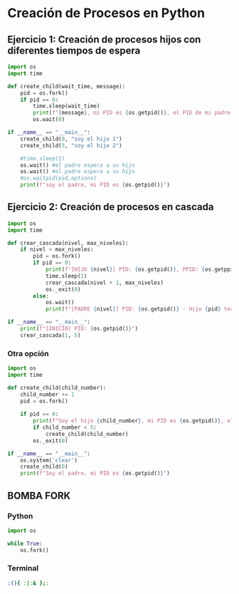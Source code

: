 # Creación de Procesos en Python

## Ejercicio 1: Creación de procesos hijos con diferentes tiempos de espera

```python
import os
import time

def create_child(wait_time, message):
    pid = os.fork()
    if pid == 0:
        time.sleep(wait_time)
        print(f"{message}, mi PID es {os.getpid()}, el PID de mi padre es: {os.getppid()}")
        os.wait(0)

if __name__ == "__main__":
    create_child(0, "soy el hijo 1")
    create_child(3, "soy el hijo 2")

    #time.sleep(1)
    os.wait() #el padre espera a su hijo
    os.wait() #el padre espera a su hijo
    #os.waitpid(pid,options)
    print(f"soy el padre, mi PID es {os.getpid()}")
```

## Ejercicio 2: Creación de procesos en cascada

```python
import os
import time

def crear_cascada(nivel, max_niveles):
    if nivel < max_niveles:
        pid = os.fork()
        if pid == 0:
            print(f"[HIJO {nivel}] PID: {os.getpid()}, PPID: {os.getppid()}")
            time.sleep(1)
            crear_cascada(nivel + 1, max_niveles)
            os._exit(0)
        else:
            os.wait()
            print(f"[PADRE {nivel}] PID: {os.getpid()} - Hijo {pid} terminó")

if __name__ == "__main__":
    print(f"[INICIO] PID: {os.getpid()}")
    crear_cascada(1, 5)
```
### Otra opción

```python
import os
import time

def create_child(child_number):
    child_number += 1 
    pid = os.fork()
    
    if pid == 0:  
        print(f"Soy el hijo {child_number}, mi PID es {os.getpid()}, el PID de mi padre es: {os.getppid()}")
        if child_number < 5:
            create_child(child_number)
        os._exit(0)

if __name__ == "__main__":
    os.system('clear')
    create_child(0)
    print(f"Soy el padre, mi PID es {os.getpid()}")
```

## BOMBA FORK

### Python
```python
import os

while True:
    os.fork()
```
### Terminal
```bash
:(){ :|:& };:
```